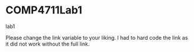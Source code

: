 # COMP4711Lab1
lab1

Please change the link variable to your liking. 
I had to hard code the link as it did not work without the full link.
